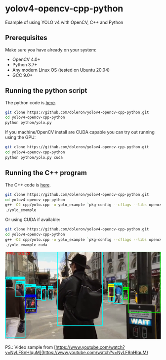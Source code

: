 # yolov4-opencv-cpp-python
Example of using YOLO v4 with OpenCV, C++ and Python

## Prerequisites

Make sure you have already on your system:

- OpenCV 4.0+
- Python 3.7+
- Any modern Linux OS (tested on Ubuntu 20.04)
- GCC 9.0+

## Running the python script

The python code is [here](python/yolo.py).

```bash
git clone https://github.com/doleron/yolov4-opencv-cpp-python.git
cd yolov4-opencv-cpp-python
python python/yolo.py 
```

If you machine/OpenCV install are CUDA capable you can try out running using the GPU:

```bash
git clone https://github.com/doleron/yolov4-opencv-cpp-python.git
cd yolov4-opencv-cpp-python
python python/yolo.py cuda
```

## Running the C++ program

The C++ code is [here](cpp/yolo.cpp).

```bash
git clone https://github.com/doleron/yolov4-opencv-cpp-python.git
cd yolov4-opencv-cpp-python
g++ -O2 cpp/yolo.cpp -o yolo_example `pkg-config --cflags --libs opencv4`
./yolo_example
```

Or using CUDA if available:

```bash
git clone https://github.com/doleron/yolov4-opencv-cpp-python.git
cd yolov4-opencv-cpp-python
g++ -O2 cpp/yolo.cpp -o yolo_example `pkg-config --cflags --libs opencv4`
./yolo_example cuda
```
![running the examples](https://github.com/doleron/yolov4-opencv-cpp-python/raw/main/yolov4.png)

PS.: Video sample from [https://www.youtube.com/watch?v=NyLF8nHIquM](https://www.youtube.com/watch?v=NyLF8nHIquM)
